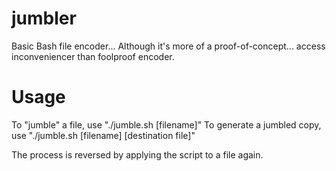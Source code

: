 # jumbler
Basic Bash file encoder... Although it's more of a proof-of-concept... access inconveniencer than foolproof encoder.

# Usage
To "jumble" a file, use "./jumble.sh [filename]"
To generate a jumbled copy, use "./jumble.sh [filename] [destination file]"

The process is reversed by applying the script to a file again.
